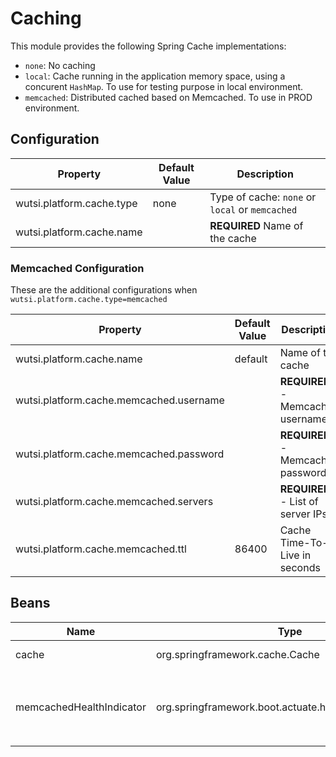 # Caching

This module provides the following Spring Cache implementations:

- `none`: No caching
- `local`: Cache running in the application memory space, using a concurent `HashMap`. To use for testing purpose in
  local environment.
- `memcached`: Distributed cached based on Memcached. To use in PROD environment.

## Configuration

| Property                  | Default Value | Description                                     |
|---------------------------|---------------|-------------------------------------------------|
| wutsi.platform.cache.type | none          | Type of cache: `none` or `local` or `memcached` |
| wutsi.platform.cache.name |               | **REQUIRED** Name of the cache                  |

### Memcached Configuration

These are the additional configurations when `wutsi.platform.cache.type=memcached`

| Property                                | Default Value | Description                       |
|-----------------------------------------|---------------|-----------------------------------|
| wutsi.platform.cache.name               | default       | Name of the cache                 |
| wutsi.platform.cache.memcached.username |               | **REQUIRED** - Memcached username |
| wutsi.platform.cache.memcached.password |               | **REQUIRED** - Memcached password |
| wutsi.platform.cache.memcached.servers  |               | **REQUIRED** - List of server IPs |
| wutsi.platform.cache.memcached.ttl      | 86400         | Cache Time-To-Live in seconds     |

## Beans

| Name                      | Type                                                    | Description                                  |
|---------------------------|---------------------------------------------------------|----------------------------------------------|
| cache                     | org.springframework.cache.Cache                         | Instance of the cache                        |
| memcachedHealthIndicator  | org.springframework.boot.actuate.health.HealthIndicator | Cache heath indicator (For `memcached` only) |

